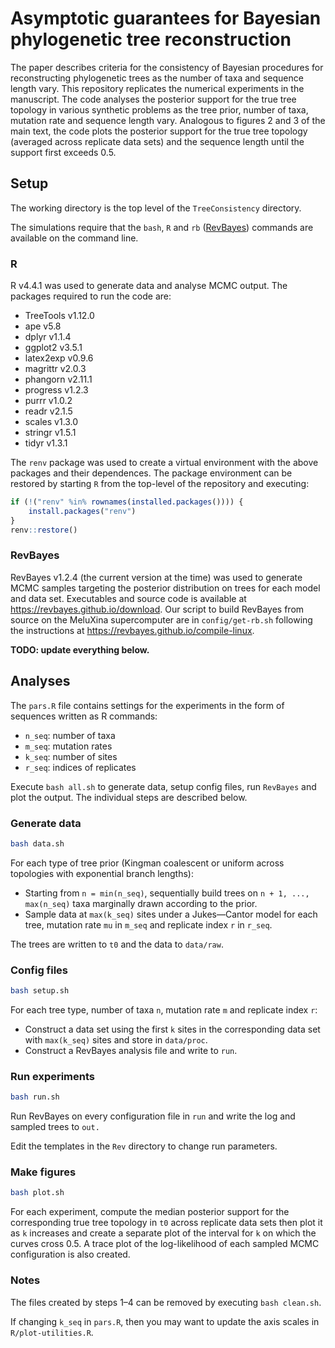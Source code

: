 # Asymptotic guarantees for Bayesian phylogenetic tree reconstruction
The paper describes criteria for the consistency of Bayesian procedures for reconstructing phylogenetic trees as the number of taxa and sequence length vary. This repository replicates the numerical experiments in the manuscript. The code analyses the posterior support for the true tree topology in various synthetic problems as the tree prior, number of taxa, mutation rate and sequence length vary. Analogous to figures 2 and 3 of the main text, the code plots the posterior support for the true tree topology (averaged across replicate data sets) and the sequence length until the support first exceeds 0.5.

## Setup
The working directory is the top level of the `TreeConsistency` directory.

The simulations require that the `bash`, `R` and `rb` ([RevBayes](https://revbayes.github.io)) commands are available on the command line.

### R
R v4.4.1 was used to generate data and analyse MCMC output. The packages required to run the code are:
- TreeTools v1.12.0
- ape v5.8
- dplyr v1.1.4
- ggplot2 v3.5.1
- latex2exp v0.9.6
- magrittr v2.0.3
- phangorn v2.11.1
- progress v1.2.3
- purrr v1.0.2
- readr v2.1.5
- scales v1.3.0
- stringr v1.5.1
- tidyr v1.3.1

The `renv` package was used to create a virtual environment with the above packages and their dependences. The package environment can be restored by starting `R` from the top-level of the repository and executing:
```R
if (!("renv" %in% rownames(installed.packages()))) {
    install.packages("renv")
}
renv::restore()
```

### RevBayes
RevBayes v1.2.4 (the current version at the time) was used to generate MCMC samples targeting the posterior distribution on trees for each model and data set. Executables and source code is available at https://revbayes.github.io/download. Our script to build RevBayes from source on the MeluXina supercomputer are in `config/get-rb.sh` following the instructions at https://revbayes.github.io/compile-linux.


**TODO: update everything below.**


## Analyses
The `pars.R` file contains settings for the experiments in the form of sequences written as R commands:
* `n_seq`: number of taxa
* `m_seq`: mutation rates
* `k_seq`: number of sites
* `r_seq`: indices of replicates

Execute `bash all.sh` to generate data, setup config files, run `RevBayes` and plot the output.
The individual steps are described below.

### Generate data
```bash
bash data.sh
```

For each type of tree prior (Kingman coalescent or uniform across topologies with exponential branch lengths):
* Starting from `n = min(n_seq)`, sequentially build trees on `n + 1, ..., max(n_seq)` taxa marginally drawn according to the prior.
* Sample data at `max(k_seq)` sites under a Jukes—Cantor model for each tree, mutation rate `mu` in `m_seq` and replicate index `r` in `r_seq`.

The trees are written to `t0` and the data to `data/raw`.

### Config files
```bash
bash setup.sh
```
For each tree type, number of taxa `n`, mutation rate `m` and replicate index `r`:
* Construct a data set using the first `k` sites in the corresponding data set with `max(k_seq)` sites and store in `data/proc`.
* Construct a RevBayes analysis file and write to `run`.


### Run experiments
```bash
bash run.sh
```
Run RevBayes on every configuration file in `run` and write the log and sampled trees to `out.`

Edit the templates in the `Rev` directory to change run parameters.

### Make figures
```bash
bash plot.sh
```
For each experiment, compute the median posterior support for the corresponding true tree topology in `t0` across replicate data sets then plot it as `k` increases and create a separate plot of the interval for `k` on which the curves cross 0.5.
A trace plot of the log-likelihood of each sampled MCMC configuration is also created.

### Notes
The files created by steps 1–4 can be removed by executing `bash clean.sh`.

If changing `k_seq` in `pars.R`, then you may want to update the axis scales in `R/plot-utilities.R`.
